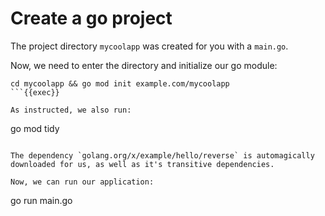 # Create a go project

The project directory `mycoolapp` was created for you with a `main.go`.

Now, we need to enter the directory and initialize our go module:

```
cd mycoolapp && go mod init example.com/mycoolapp
```{{exec}}

As instructed, we also run:

```
go mod tidy
```{{exec}}

The dependency `golang.org/x/example/hello/reverse` is automagically downloaded for us, as well as it's transitive dependencies.

Now, we can run our application:

```
go run main.go
```{{exec}}